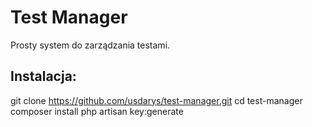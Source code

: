 # Test Manager

Prosty system do zarządzania testami.

## Instalacja:

git clone https://github.com/usdarys/test-manager.git
cd test-manager
composer install
php artisan key:generate
